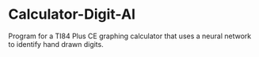 # Calculator-Digit-AI
Program for a TI84 Plus CE graphing calculator that uses a neural network to identify hand drawn digits.
